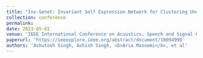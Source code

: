 ```yaml
---
title: "Inv-Senet: Invariant Self Expression Network for Clustering Under Biased Data"
collection: conference
permalink: 
date: 2023-05-01
venue: 'IEEE International Conference on Acoustics, Speech and Signal Processing (ICASSP)'
paperurl: 'https://ieeexplore.ieee.org/abstract/document/10094998'
authors: 'Ashutosh Singh, Ashish Singh, <b>Aria Masoomi</b>, et al'
---
```

